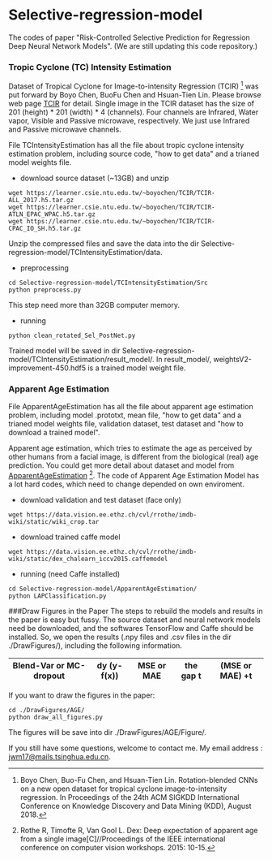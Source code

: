 # Selective-regression-model
The codes of paper "Risk-Controlled Selective Prediction for Regression Deep Neural Network Models".
(We are still updating this code repository.)

### Tropic Cyclone (TC) Intensity Estimation
Dataset of Tropical Cyclone for Image-to-intensity Regression (TCIR) [^TCIR] was put forward by Boyo Chen, BuoFu Chen and Hsuan-Tien Lin. Please browse web page [TCIR](https://www.csie.ntu.edu.tw/~htlin/program/TCIR/) for detail.
Single image in the TCIR dataset has the size of  201 (height) \* 201 (width) \* 4 (channels). Four channels are Infrared, Water vapor, Visible and Passive microwave, respectively. We just use Infrared and Passive microwave channels.

File TCIntensityEstimation has all the file about tropic cyclone intensity estimation problem, including source code, "how to get data" and a trianed model weights file.

- download source dataset (~13GB) and unzip

```
wget https://learner.csie.ntu.edu.tw/~boyochen/TCIR/TCIR-ALL_2017.h5.tar.gz
wget https://learner.csie.ntu.edu.tw/~boyochen/TCIR/TCIR-ATLN_EPAC_WPAC.h5.tar.gz
wget https://learner.csie.ntu.edu.tw/~boyochen/TCIR/TCIR-CPAC_IO_SH.h5.tar.gz
```
Unzip the compressed files and save the data into the dir Selective-regression-model/TCIntensityEstimation/data.

- preprocessing

```
cd Selective-regression-model/TCIntensityEstimation/Src
python preprocess.py 
```
This step need more than 32GB computer memory.

- running

```
python clean_rotated_Sel_PostNet.py
```

Trained model will be saved in dir Selective-regression-model/TCIntensityEstimation/result\_model/. In result\_model/, weightsV2-improvement-450.hdf5 is a trained model weight file.

### Apparent Age Estimation
File ApparentAgeEstimation has all the file about apparent age estimation problem, including  model .prototxt, mean file, "how to get data" and a trianed model weights file, validation dataset, test dataset and "how to download a trained model".

Apparent age estimation, which tries to estimate the age as perceived by other humans from a facial image, is different from the biological (real) age prediction. You could get more detail about dataset and model from [ApparentAgeEstimation](https://data.vision.ee.ethz.ch/cvl/rrothe/imdb-wiki/) [^AGE]. The code of Apparent Age Estimation Model has a lot hard codes, which need to change depended on own enviroment.

- download validation and test dataset (face only)

```
wget https://data.vision.ee.ethz.ch/cvl/rrothe/imdb-wiki/static/wiki_crop.tar
```

- download trained caffe model

```
wget https://data.vision.ee.ethz.ch/cvl/rrothe/imdb-wiki/static/dex_chalearn_iccv2015.caffemodel
```

- running (need Caffe installed)

```
cd Selective-regression-model/ApparentAgeEstimation/
python LAPClassification.py
```

###Draw Figures in the Paper
The steps to rebuild the models and results in the paper is easy but fussy. The source dataset and neural network models need be downloaded, and the softwares TensorFlow and Caffe should be installed. So, we open the results (.npy files and .csv files in the dir ./DrawFigures/), including the following information.

| Blend-Var or MC-dropout | dy (y-f(x)) |  MSE or MAE | the gap t | (MSE or MAE) +t |
|  ----  | ----  | --- | ----  | ----  | 

If you want to draw the figures in the paper:

```
cd ./DrawFigures/AGE/
python draw_all_figures.py
```

The figures will be save into dir ./DrawFigures/AGE/Figure/.

If you still have some questions, welcome to contact me. 
My email address : <jwm17@mails.tsinghua.edu.cn>.

[^TCIR]: Boyo Chen, Buo-Fu Chen, and Hsuan-Tien Lin. Rotation-blended CNNs on a new open dataset for tropical cyclone image-to-intensity regression. In Proceedings of the 24th ACM SIGKDD International Conference on Knowledge Discovery and Data Mining (KDD), August 2018.

[^AGE]: Rothe R, Timofte R, Van Gool L. Dex: Deep expectation of apparent age from a single image[C]//Proceedings of the IEEE international conference on computer vision workshops. 2015: 10-15.